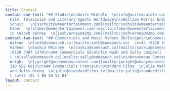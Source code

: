 ```yaml
---
title: Contact
contact-one-text: "## Studio\n\nAoife McArdle  \n[info@aoifemcardle.com](mailto:info@aoifemcardle.com)\n\n##
  Film, Television and Literary Agents Worldwide\n\nWilliam Morris Endeavor\n \nSolco
  Schuit   \n[sschuit@wmeentertainment.com](mailto:sschuit@wmeentertainment.com)\n\nSimon
  Faber  \n[sfaber@wmeentertainment.com](mailto:sfaber@wmeentertainment.com)\n\n42
  \n \nJosh Varney  \n[joshvarney@42mp.com](mailto:joshvarney@42mp.com)"
contact-two-text: "## Commercials and Music Videos UK/Europe\n\nCommercials  \nSeth
  Wilson  \n[seth@somesuch.co](mailto:seth@somesuch.co)  \n+44 (0)20 3487 1270\n\nMusic
  Videos  \nSaskia Whinney  \n[saskia@somesuch.co](mailto:saskia@somesuch.co)  \n+44
  (0)20 3487 1270\n\n## Commercials US\n\nTim Nash and Sally Campbell  \n[tim@somesuch.co](mailto:tim@somesuch.co)
  \ \n[sally@somesuch.co](mailto:sally@somesuch.co)\n\nAnonymous Content  \nJohnathan
  Wright  \n[jwright@anonymouscontent.com](mailto:jwright@anonymouscontent.com)  \n(01)
  310 558 6013\n\n## Commercials France\n\nStandard Films  \nJulie Mathieu Moreau
  and Jules Dieng  \n[julie@standardfilms.tv](mailto:julie@standardfilms.tv)  \n[jules@standardfilms.tv](mailto:jules@standardfilms.tv)
  \ \n+33 (0) 1 80 50 55 84"
layout: contact
---
```



